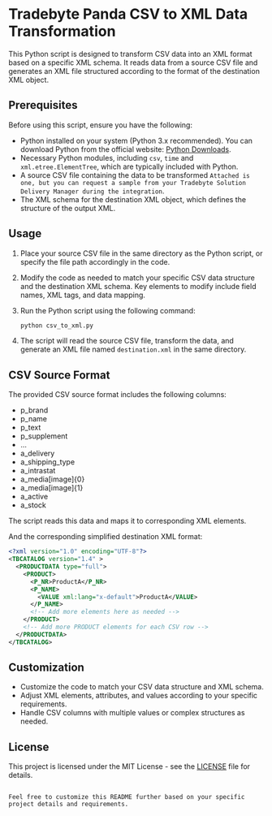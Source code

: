 # Tradebyte Panda CSV to XML Data Transformation

This Python script is designed to transform CSV data into an XML format based on a specific XML schema. It reads data from a source CSV file and generates an XML file structured according to the format of the destination XML object.

## Prerequisites

Before using this script, ensure you have the following:

- Python installed on your system (Python 3.x recommended). You can download Python from the official website: [Python Downloads](https://www.python.org/downloads/).
- Necessary Python modules, including `csv`, `time` and `xml.etree.ElementTree`, which are typically included with Python.
- A source CSV file containing the data to be transformed `Attached is one, but you can request a sample from your Tradebyte Solution Delivery Manager during the integration`.
- The XML schema for the destination XML object, which defines the structure of the output XML.

## Usage

1. Place your source CSV file in the same directory as the Python script, or specify the file path accordingly in the code.

2. Modify the code as needed to match your specific CSV data structure and the destination XML schema. Key elements to modify include field names, XML tags, and data mapping.

3. Run the Python script using the following command:

   ```bash
   python csv_to_xml.py
   ```

4. The script will read the source CSV file, transform the data, and generate an XML file named `destination.xml` in the same directory.

## CSV Source Format

The provided CSV source format includes the following columns:

- p_brand
- p_name
- p_text
- p_supplement
- ...
- a_delivery
- a_shipping_type
- a_intrastat
- a_media[image]{0}
- a_media[image]{1}
- a_active
- a_stock

The script reads this data and maps it to corresponding XML elements.


And the corresponding simplified destination XML format:

```xml
<?xml version="1.0" encoding="UTF-8"?>
<TBCATALOG version="1.4" >
  <PRODUCTDATA type="full">
    <PRODUCT>
      <P_NR>ProductA</P_NR>
      <P_NAME>
        <VALUE xml:lang="x-default">ProductA</VALUE>
      </P_NAME>
      <!-- Add more elements here as needed -->
    </PRODUCT>
    <!-- Add more PRODUCT elements for each CSV row -->
  </PRODUCTDATA>
</TBCATALOG>
```

## Customization

- Customize the code to match your CSV data structure and XML schema.
- Adjust XML elements, attributes, and values according to your specific requirements.
- Handle CSV columns with multiple values or complex structures as needed.

## License

This project is licensed under the MIT License - see the [LICENSE](LICENSE) file for details.
```

Feel free to customize this README further based on your specific project details and requirements.
